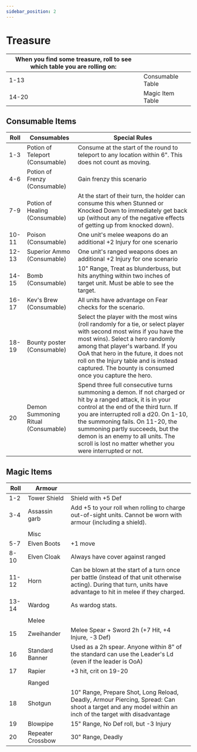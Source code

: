 ```yaml
---
sidebar_position: 2
---
```


# Treasure

| When you find some treasure, roll to see which table you are rolling on: |                  |
| ------------------------------------------------------------------------ | ---------------- |
| 1-13                                                                     | Consumable Table |
| 14-20                                                                    | Magic Item Table |
## Consumable Items

| Roll  | Consumables                         | Special Rules                                                                                                                                                                                                                                                                                                                                                           |
| ----- | ----------------------------------- | ----------------------------------------------------------------------------------------------------------------------------------------------------------------------------------------------------------------------------------------------------------------------------------------------------------------------------------------------------------------------- |
| 1-3   | Potion of Teleport (Consumable)     | Consume at the start of the round to teleport to any location within 6". This does not count as moving.                                                                                                                                                                                                                                                                 |
| 4-6   | Potion of Frenzy (Consumable)       | Gain frenzy this scenario                                                                                                                                                                                                                                                                                                                                               |
| 7-9   | Potion of Healing (Consumable)      | At the start of their turn, the holder can consume this when Stunned or Knocked Down to immediately get back up (without any of the negative effects of getting up from knocked down).                                                                                                                                                                                  |
| 10-11 | Poison (Consumable)                 | One unit's melee weapons do an additional +2 Injury for one scenario                                                                                                                                                                                                                                                                                                    |
| 12-13 | Superior Ammo (Consumable)          | One unit's ranged weapons does an additional +2 Injury for one scenario                                                                                                                                                                                                                                                                                                 |
| 14-15 | Bomb (Consumable)                   | 10" Range, Treat as blunderbuss, but hits anything within two inches of target unit. Must be able to see the target.                                                                                                                                                                                                                                                    |
| 16-17 | Kev's Brew (Consumable)             | All units have advantage on Fear checks for the scenario.                                                                                                                                                                                                                                                                                                               |
| 18-19 | Bounty poster (Consumable)          | Select the player with the most wins (roll randomly for a tie, or select player with second most wins if you have the most wins). Select a hero randomly among that player's warband. If you OoA that hero in the future, it does not roll on the Injury table and is instead captured. The bounty is consumed once you capture the hero.                               |
| 20    | Demon Summoning Ritual (Consumable) | Spend three full consecutive turns summoning a demon. If not charged or hit by a ranged attack, it is in your control at the end of the third turn. If you are interrupted roll a d20. On 1-10, the summoning fails. On 11-20, the summoning partly succeeds, but the demon is an enemy to all units. The scroll is lost no matter whether you were interrupted or not. |
## Magic Items

| Roll  | Armour            |                                                                                                                                                                      |
| ----- | ----------------- | -------------------------------------------------------------------------------------------------------------------------------------------------------------------- |
| 1-2   | Tower Shield      | Shield with +5 Def                                                                                                                                                   |
| 3-4   | Assassin garb     | Add +5 to your roll when rolling to charge out-of-sight units. Cannot be worn with armour (including a shield).                                                      |
|       |                   |                                                                                                                                                                      |
|       | Misc              |                                                                                                                                                                      |
| 5-7   | Elven Boots       | +1 move                                                                                                                                                              |
| 8-10  | Elven Cloak       | Always have cover against ranged                                                                                                                                     |
| 11-12 | Horn              | Can be blown at the start of a turn once per battle (instead of that unit otherwise acting). During that turn, units have advantage to hit in melee if they charged. |
| 13-14 | Wardog            | As wardog stats.                                                                                                                                                     |
|       |                   |                                                                                                                                                                      |
|       | Melee             |                                                                                                                                                                      |
| 15    | Zweihander        | Melee Spear + Sword 2h (+7 Hit, +4 Injure, -3 Def)                                                                                                                   |
| 16    | Standard Banner   | Used as a 2h spear. Anyone within 8" of the standard can use the Leader's Ld (even if the leader is OoA)                                                             |
| 17    | Rapier            | +3 hit, crit on 19-20                                                                                                                                                |
|       |                   |                                                                                                                                                                      |
|       | Ranged            |                                                                                                                                                                      |
| 18    | Shotgun           | 10" Range, Prepare Shot, Long Reload, Deadly, Armour Piercing, Spread: Can shoot a target and any model within an inch of the target with disadvantage               |
| 19    | Blowpipe          | 15" Range, No Def roll, but -3 Injury                                                                                                                                |
| 20    | Repeater Crossbow | 30" Range, Deadly                                                                                                                                                    |
